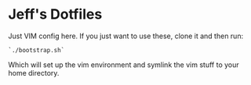# Jeff's Dotfiles

Just VIM config here. If you just want to use these, clone it and then run:

    `./bootstrap.sh`

Which will set up the vim environment and symlink the vim stuff to your home directory.
